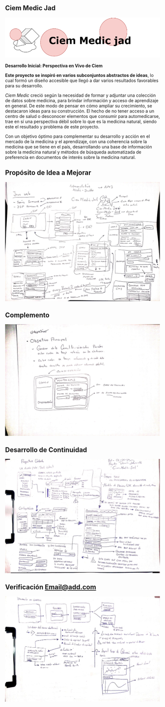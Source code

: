 ## Ciem Medic Jad

![logPrev](https://github.com/Ron4-kw0rk3r/Ciem-Medic-Jad/blob/9dfa2cfa25160c4ba0d463dda40b28f694d6c897/res/log-prev.png) 


**Desarrollo Inicial: Perspectiva en Vivo de Ciem**

<p><strong>Este proyecto se inspiró en varios subconjuntos abstractos de ideas</strong>, lo cual formó un diseño accesible que llegó a dar varios resultados favorables para su desarrollo.</p>
<p><em>Ciem Medic</em> creció según la necesidad de formar y adjuntar una colección de datos sobre medicina, para brindar información y acceso de aprendizaje en general. De este modo de pensar en cómo ampliar su crecimiento, se destacaron ideas para su construcción. El hecho de no tener acceso a un centro de salud o desconocer elementos que consumir para automedicarse, trae en sí una perspectiva débil sobre lo que es la medicina natural, siendo este el resultado y problema de este proyecto.</p>

<p>Con un objetivo óptimo para complementar su desarrollo y acción en el mercado de la medicina y el aprendizaje, con una coherencia sobre la medicina que se tiene en el país, desarrollando una base de información sobre la medicina natural y métodos de búsqueda automatizada de preferencia en documentos de interés sobre la medicina natural.</p>


<!-- Markdown does not support style tags directly. To apply styles, consider using inline styles with HTML or adjusting the styles in a separate CSS file linked to HTML documents where this markdown is rendered. -->
## Propósito de Idea a Mejorar

<img src="https://github.com/Ron4-kw0rk3r/Admin-Medico/blob/master/DB/photo_2024-04-16_23-06-14.jpg" alt="Nueva Idea">

## Complemento

<img src="https://github.com/Ron4-kw0rk3r/Admin-Medico/blob/master/DB/photo_2024-04-16_23-06-17.jpg" alt="Objetivo">

## Desarrollo de Continuidad

<img src="https://github.com/Ron4-kw0rk3r/Ciem-Medic-Jad/blob/9dfa2cfa25160c4ba0d463dda40b28f694d6c897/res/picture-1.jpg" alt="Desarrollo Continuo">

## Verificación Email@add.com

<img src="https://github.com/Ron4-kw0rk3r/Ciem-Medic-Jad/blob/9dfa2cfa25160c4ba0d463dda40b28f694d6c897/res/picture-2.jpg" alt="Verificación de Email">
